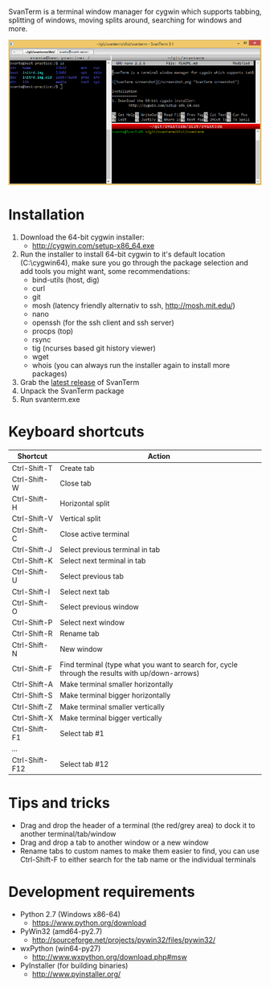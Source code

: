 SvanTerm is a terminal window manager for cygwin which supports tabbing, splitting of windows, moving splits around, searching for windows and more.

![SvanTerm screenshot](/screenshot.png "SvanTerm screenshot")

Installation
============
1. Download the 64-bit cygwin installer:
	- http://cygwin.com/setup-x86_64.exe
2. Run the installer to install 64-bit cygwin to it's default location (C:\cygwin64), make sure you go through the package selection and add tools you might want, some recommendations:
	- bind-utils (host, dig)
	- curl
	- git
	- mosh (latency friendly alternativ to ssh, http://mosh.mit.edu/)
	- nano
	- openssh (for the ssh client and ssh server)
	- procps (top)
	- rsync
	- tig (ncurses based git history viewer)
	- wget
	- whois
	(you can always run the installer again to install more packages)
3. Grab the [latest release](https://github.com/SvanT/svanterm/releases) of SvanTerm
4. Unpack the SvanTerm package
5. Run svanterm.exe

Keyboard shortcuts
==================
|Shortcut          |Action
|------------------|------
|Ctrl-Shift-T  |Create tab|
|Ctrl-Shift-W  |Close tab|
|Ctrl-Shift-H  |Horizontal split|
|Ctrl-Shift-V  |Vertical split|
|Ctrl-Shift-C  |Close active terminal|
|Ctrl-Shift-J  |Select previous terminal in tab|
|Ctrl-Shift-K  |Select next terminal in tab|
|Ctrl-Shift-U  |Select previous tab|
|Ctrl-Shift-I  |Select next tab|
|Ctrl-Shift-O  |Select previous window|
|Ctrl-Shift-P  |Select next window|
|Ctrl-Shift-R  |Rename tab|
|Ctrl-Shift-N  |New window|
|Ctrl-Shift-F  |Find terminal (type what you want to search for, cycle through the results with up/down-arrows)|
|Ctrl-Shift-A  |Make terminal smaller horizontally|
|Ctrl-Shift-S  |Make terminal bigger horizontally|
|Ctrl-Shift-Z  |Make terminal smaller vertically|
|Ctrl-Shift-X  |Make terminal bigger vertically|
|Ctrl-Shift-F1 |Select tab #1|
|*...*|
|Ctrl-Shift-F12|Select tab #12|

Tips and tricks
===============
- Drag and drop the header of a terminal (the red/grey area) to dock it to another terminal/tab/window
- Drag and drop a tab to another window or a new window
- Rename tabs to custom names to make them easier to find, you can use Ctrl-Shift-F to either search for the tab name or the individual terminals

Development requirements
========================
- Python 2.7 (Windows x86-64)
	- https://www.python.org/download
- PyWin32 (amd64-py2.7)
	- http://sourceforge.net/projects/pywin32/files/pywin32/
- wxPython (win64-py27)
	- http://www.wxpython.org/download.php#msw
- PyInstaller (for building binaries)
	- http://www.pyinstaller.org/
